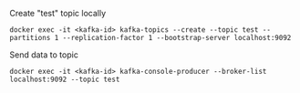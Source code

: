 Create "test" topic locally
```
docker exec -it <kafka-id> kafka-topics --create --topic test --partitions 1 --replication-factor 1 --bootstrap-server localhost:9092
```

Send data to topic
```
docker exec -it <kafka-id> kafka-console-producer --broker-list localhost:9092 --topic test
```
